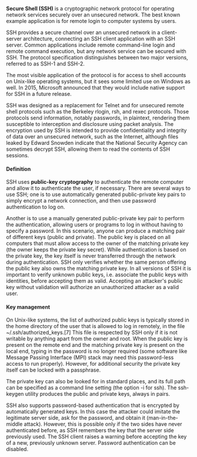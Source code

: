 __Secure Shell (SSH)__ is a cryptographic network protocol for operating network services securely over an unsecured network. The best known example application is for remote login to computer systems by users.

SSH provides a secure channel over an unsecured network in a client-server architecture, connecting an SSH client application with an SSH server. Common applications include remote command-line login and remote command execution, but any network service can be secured with SSH. The protocol specification distinguishes between two major versions, referred to as SSH-1 and SSH-2.

The most visible application of the protocol is for access to shell accounts on Unix-like operating systems, but it sees some limited use on Windows as well. In 2015, Microsoft announced that they would include native support for SSH in a future release.

SSH was designed as a replacement for Telnet and for unsecured remote shell protocols such as the Berkeley rlogin, rsh, and rexec protocols. Those protocols send information, notably passwords, in plaintext, rendering them susceptible to interception and disclosure using packet analysis. The encryption used by SSH is intended to provide confidentiality and integrity of data over an unsecured network, such as the Internet, although files leaked by Edward Snowden indicate that the National Security Agency can sometimes decrypt SSH, allowing them to read the contents of SSH sessions.

#### Definition

SSH uses __public-key cryptography__ to authenticate the remote computer and allow it to authenticate the user, if necessary. There are several ways to use SSH; one is to use automatically generated public-private key pairs to simply encrypt a network connection, and then use password authentication to log on.

Another is to use a manually generated public-private key pair to perform the authentication, allowing users or programs to log in without having to specify a password. In this scenario, anyone can produce a matching pair of different keys (public and private). The public key is placed on all computers that must allow access to the owner of the matching private key (the owner keeps the private key secret). While authentication is based on the private key, the key itself is never transferred through the network during authentication. SSH only verifies whether the same person offering the public key also owns the matching private key. In all versions of SSH it is important to verify unknown public keys, i.e. associate the public keys with identities, before accepting them as valid. Accepting an attacker's public key without validation will authorize an unauthorized attacker as a valid user.

#### Key management

On Unix-like systems, the list of authorized public keys is typically stored in the home directory of the user that is allowed to log in remotely, in the file ~/.ssh/authorized_keys.[7] This file is respected by SSH only if it is not writable by anything apart from the owner and root. When the public key is present on the remote end and the matching private key is present on the local end, typing in the password is no longer required (some software like Message Passing Interface (MPI) stack may need this password-less access to run properly). However, for additional security the private key itself can be locked with a passphrase.

The private key can also be looked for in standard places, and its full path can be specified as a command line setting (the option -i for ssh). The ssh-keygen utility produces the public and private keys, always in pairs.

SSH also supports password-based authentication that is encrypted by automatically generated keys. In this case the attacker could imitate the legitimate server side, ask for the password, and obtain it (man-in-the-middle attack). However, this is possible only if the two sides have never authenticated before, as SSH remembers the key that the server side previously used. The SSH client raises a warning before accepting the key of a new, previously unknown server. Password authentication can be disabled.

